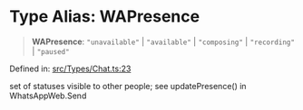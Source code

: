 # Type Alias: WAPresence

> **WAPresence**: `"unavailable"` \| `"available"` \| `"composing"` \| `"recording"` \| `"paused"`

Defined in: [src/Types/Chat.ts:23](https://github.com/Fokusdotid/Baileys/blob/4aa08196a497251af5be42856601e02d8a85cce8/src/Types/Chat.ts#L23)

set of statuses visible to other people; see updatePresence() in WhatsAppWeb.Send
